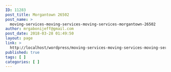 ```yaml
---
ID: 11283
post_title: Morgantown 26502
post_name: >
  moving-services-moving-services-moving-services-morgantown-26502
author: mrgabonijeff@gmail.com
post_date: 2018-03-28 01:49:50
layout: page
link: >
  http://localhost/wordpress/moving-services-moving-services-moving-services-morgantown-26502/
published: true
tags: [ ]
categories: [ ]
---
```

